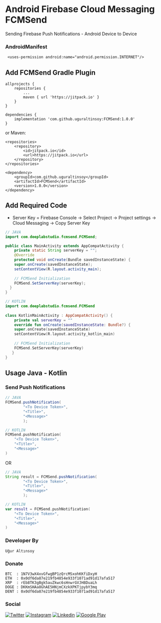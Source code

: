 
# Android Firebase Cloud Messaging FCMSend
Sending Firebase Push Notifications - Android Device to Device

### AndroidManifest
```
 <uses-permission android:name="android.permission.INTERNET"/>
```

## Add FCMSend Gradle Plugin
```
allprojects {
	repositories {
		...
		maven { url 'https://jitpack.io' }
	}
}
```
```
dependencies {
	implementation 'com.github.uguraltinsoy:FCMSend:1.0.0'
}
```
or Maven:
```
<repositories>
	<repository>
	    <id>jitpack.io</id>
	    <url>https://jitpack.io</url>
	</repository>
</repositories>
```
```
<dependency>
	<groupId>com.github.uguraltinsoy</groupId>
	<artifactId>FCMSend</artifactId>
	<version>1.0.0</version>
</dependency>
```
## Add Required Code
- Server Key = Firebase Console -> Select Project -> Project settings -> Cloud Messaging -> Copy Server Key
```Java 
// JAVA
import com.deeplabstudio.fcmsend.FCMSend;  

public class MainActivity extends AppCompatActivity {
	private static String serverKey = ""; 
	@Override  
	protected void onCreate(Bundle savedInstanceState) {  
	super.onCreate(savedInstanceState);  
	setContentView(R.layout.activity_main);
	
	// FCMSend Initialization
	FCMSend.SetServerKey(serverKey); 
  }  
}
```
```Kotlin
// KOTLIN
import com.deeplabstudio.fcmsend.FCMSend  
  
class KotlinMainActivity : AppCompatActivity() {  
	private val serverKey = ""  
	override fun onCreate(savedInstanceState: Bundle?) {  
	super.onCreate(savedInstanceState)  
	setContentView(R.layout.activity_kotlin_main)  
	
	// FCMSend Initialization
	FCMSend.SetServerKey(serverKey) 
   }
}
```
## Usage Java - Kotlin

### Send Push Notifications
```Java
// JAVA
FCMSend.pushNotification(
        "<To Device Token>",
        "<Title>",
        "<Message>"
        );
```
```Kotlin
// KOTLIN
FCMSend.pushNotification(
    "<To Device Token>",
    "<Title>",
    "<Message>"
)
```
OR
```Java
// JAVA
String result = FCMSend.pushNotification(
        "<To Device Token>",
        "<Title>",
        "<Message>"
        );
```
```Kotlin
// KOTLIN
var result = FCMSend.pushNotification(
    "<To Device Token>",
    "<Title>",
    "<Message>"
)
```
### Developer By
```
Uğur Altınsoy
```

### Donate
```
BTC  : 1N7V3wX4xvGfwgBP1zQrcMSxohKKfiDxyH
ETH  : 0x0df6da87e219fb4854e933f1071ad91d17afa517
XRP  : rEb8TK3gBgk5auZkwc6sHnwrGVJH8DuaLh
DOGE : DKKmSHAa8GhAE5HNjmCXzkXPKTjpybY3mq
DENT : 0x0df6da87e219fb4854e933f1071ad91d17afa517
```

### Social
[![Twitter](https://img.shields.io/badge/twitter-%231DA1F2.svg?&style=for-the-badge&logo=twitter&logoColor=white)](https://twitter.com/uguraltnsy)
[![Instagram](https://img.shields.io/badge/instagram-%23E4405F.svg?&style=for-the-badge&logo=instagram&logoColor=white)](https://www.instagram.com/ugur.altnsy)
[![Linkedin](https://img.shields.io/badge/linkedin-%230077B5.svg?&style=for-the-badge&logo=linkedin&logoColor=white)](https://www.linkedin.com/in/uğur-altınsoy/)
[![Google Play](https://img.shields.io/badge/Google%20Play-414141?logo=google-play&logoColor=white&style=for-the-badge)](https://play.google.com/store/apps/developer?id=DeepLab&hl=tr)
